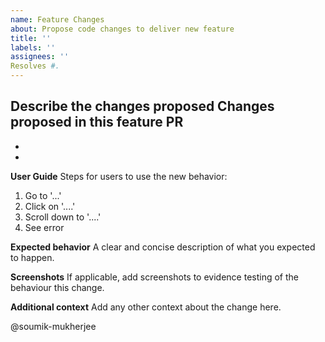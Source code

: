 ```yaml
---
name: Feature Changes
about: Propose code changes to deliver new feature
title: ''
labels: ''
assignees: ''
Resolves #.
---
```


**Describe the changes proposed**
Changes proposed in this feature PR
- 
- 
- 


**User Guide**
Steps for users to use the new behavior:
1. Go to '...'
2. Click on '....'
3. Scroll down to '....'
4. See error

**Expected behavior**
A clear and concise description of what you expected to happen.

**Screenshots**
If applicable, add screenshots to evidence testing of the behaviour this change.

**Additional context**
Add any other context about the change here.

@soumik-mukherjee